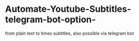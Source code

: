 # Automate-Youtube-Subtitles-telegram-bot-option-
from plain text to times subtitles, also possible via telegram bot
